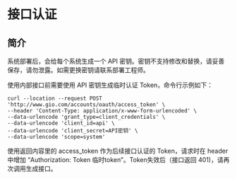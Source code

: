 # 接口认证

## 简介

系统部署后，会给每个系统生成一个 API 密钥。密钥不支持修改和替换，请妥善保存，请勿泄露。如需更换密钥请联系部署工程师。

使用内部接口前需要使用 API 密钥生成临时认证 Token，命令行示例如下：

```text
curl --location --request POST 'http://www.gio.com/accounts/oauth/access_token' \
--header 'Content-Type: application/x-www-form-urlencoded' \
--data-urlencode 'grant_type=client_credentials' \
--data-urlencode 'client_id=api' \
--data-urlencode 'client_secret=API密钥' \
--data-urlencode 'scope=system' 
```

使用返回内容里的 access\_token 作为后续接口认证的 Token，请求时在 header 中增加  “Authorization: Token 临时token”。Token失效后（接口返回 401\)，请再次调用生成接口。  
  


